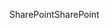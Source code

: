 <span data-ttu-id="ff08d-101">SharePoint</span><span class="sxs-lookup"><span data-stu-id="ff08d-101">SharePoint</span></span>